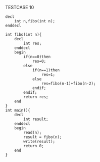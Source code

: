 TESTCASE 10  

	decl
		int n,fibo(int n);
	enddecl

	int fibo(int n){
		decl
			int res;
		enddecl
		begin
			if(n==0)then
				res=0;
			else
				if(n==1)then
					res=1;
				else
					res=fibo(n-1)+fibo(n-2);
				endif;
			endif;
			return res;
		end
	}
	int main(){
		decl
			int result;
		enddecl
		begin
			read(n);
			result = fibo(n);
			write(result);
			return 0;
		end
	}